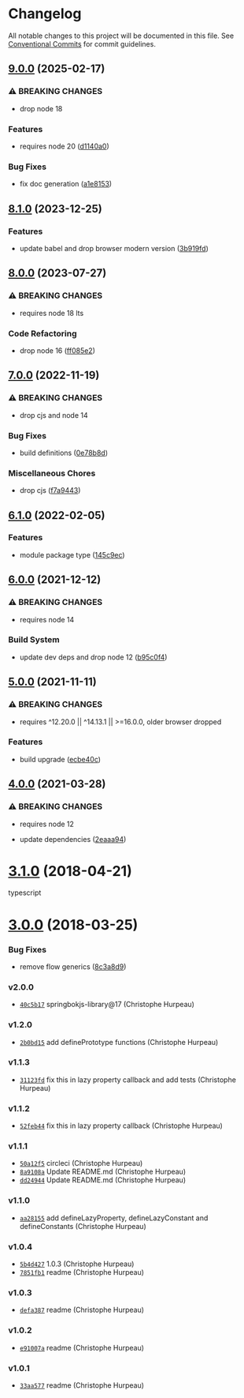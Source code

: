 # Changelog

All notable changes to this project will be documented in this file.
See [Conventional Commits](https://conventionalcommits.org) for commit guidelines.

## [9.0.0](https://github.com/christophehurpeau/object-properties/compare/v8.1.0...v9.0.0) (2025-02-17)

### ⚠ BREAKING CHANGES

* drop node 18

### Features

* requires node 20 ([d1140a0](https://github.com/christophehurpeau/object-properties/commit/d1140a06eab40a63a1da7c25118751277188bd79))

### Bug Fixes

* fix doc generation ([a1e8153](https://github.com/christophehurpeau/object-properties/commit/a1e8153a48597ac0b5c43a1ed71bc17f5d7dafd8))

## [8.1.0](https://github.com/christophehurpeau/object-properties/compare/v8.0.0...v8.1.0) (2023-12-25)


### Features

* update babel and drop browser modern version ([3b919fd](https://github.com/christophehurpeau/object-properties/commit/3b919fdefe758c1d69d24696bdf3cbe5dc81e8ef))


## [8.0.0](https://github.com/christophehurpeau/object-properties/compare/v7.0.0...v8.0.0) (2023-07-27)


### ⚠ BREAKING CHANGES

* requires node 18 lts

### Code Refactoring

* drop node 16 ([ff085e2](https://github.com/christophehurpeau/object-properties/commit/ff085e2a24ccfc2c6c0c359d1d65ed9eaf8a0f1b))

## [7.0.0](https://github.com/christophehurpeau/object-properties/compare/v6.1.0...v7.0.0) (2022-11-19)


### ⚠ BREAKING CHANGES

* drop cjs and node 14

### Bug Fixes

* build definitions ([0e78b8d](https://github.com/christophehurpeau/object-properties/commit/0e78b8d50dc7f29406b583932dd42e73b9142ff1))


### Miscellaneous Chores

* drop cjs ([f7a9443](https://github.com/christophehurpeau/object-properties/commit/f7a9443dfd524922be680ab3d7cb662780236226))

## [6.1.0](https://github.com/christophehurpeau/object-properties/compare/v6.0.0...v6.1.0) (2022-02-05)


### Features

* module package type ([145c9ec](https://github.com/christophehurpeau/object-properties/commit/145c9ec50362a322a1f503ccc89ad9a2604e84b3))

## [6.0.0](https://www.github.com/christophehurpeau/object-properties/compare/v5.0.0...v6.0.0) (2021-12-12)


### ⚠ BREAKING CHANGES

* requires node 14

### Build System

* update dev deps and drop node 12 ([b95c0f4](https://www.github.com/christophehurpeau/object-properties/commit/b95c0f4339aa269062be82569e91dbf2319c90bc))

## [5.0.0](https://www.github.com/christophehurpeau/object-properties/compare/v4.0.0...v5.0.0) (2021-11-11)


### ⚠ BREAKING CHANGES

* requires ^12.20.0 || ^14.13.1 || >=16.0.0, older browser dropped

### Features

* build upgrade ([ecbe40c](https://www.github.com/christophehurpeau/object-properties/commit/ecbe40cb6cd0178ea12f6eb2977135206192c7a6))

## [4.0.0](https://github.com/christophehurpeau/object-properties/compare/v3.1.0...v4.0.0) (2021-03-28)


### ⚠ BREAKING CHANGES

* requires node 12

* update dependencies ([2eaaa94](https://github.com/christophehurpeau/object-properties/commit/2eaaa94d6eeaa60105e6f10ba3b629252783b091))

<a name="3.1.0"></a>
# [3.1.0](https://github.com/christophehurpeau/object-properties/compare/v3.0.0...v3.1.0) (2018-04-21)

typescript


<a name="3.0.0"></a>
# [3.0.0](https://github.com/christophehurpeau/object-properties/compare/v2.0.0...v3.0.0) (2018-03-25)


### Bug Fixes

* remove flow generics ([8c3a8d9](https://github.com/christophehurpeau/object-properties/commit/8c3a8d9))


### v2.0.0

- [`40c5b17`](https://github.com/christophehurpeau/object-properties/commit/40c5b17e7ac6bafaa950973cd8bc78f952b08e31) springbokjs-library@17 (Christophe Hurpeau)

### v1.2.0

- [`2b0bd15`](https://github.com/christophehurpeau/object-properties/commit/2b0bd15e331e6267ddeb5c8abdf065808f81f36c) add definePrototype functions (Christophe Hurpeau)

### v1.1.3

- [`31123fd`](https://github.com/christophehurpeau/object-properties/commit/31123fdafeac5561da572f45e0c21036fb432d41) fix this in lazy property callback and add tests (Christophe Hurpeau)

### v1.1.2

- [`52feb44`](https://github.com/christophehurpeau/object-properties/commit/52feb442a5137536efa043e3872a7ddd50a9f975) fix this in lazy property callback (Christophe Hurpeau)

### v1.1.1

- [`50a12f5`](https://github.com/christophehurpeau/object-properties/commit/50a12f5bcfa9d0b8d132c9b534b4457e2df76390) circleci (Christophe Hurpeau)
- [`8a9108a`](https://github.com/christophehurpeau/object-properties/commit/8a9108ab15349b51e8a37e103c2531dcecaeb584) Update README.md (Christophe Hurpeau)
- [`dd24944`](https://github.com/christophehurpeau/object-properties/commit/dd249442a5996ab4f8ac1da5ecaf386fa4801a79) Update README.md (Christophe Hurpeau)

### v1.1.0

- [`aa28155`](https://github.com/christophehurpeau/object-properties/commit/aa28155679c1f1d4d5a8ad2c5343860878c65559) add defineLazyProperty, defineLazyConstant and defineConstants (Christophe Hurpeau)

### v1.0.4

- [`5b4d427`](https://github.com/christophehurpeau/object-properties/commit/5b4d42796cd9bf5df60d8e5fff99b447a46af72b) 1.0.3 (Christophe Hurpeau)
- [`7851fb1`](https://github.com/christophehurpeau/object-properties/commit/7851fb197551d032d0e5416d68c9cd32fcd667c6) readme (Christophe Hurpeau)

### v1.0.3

- [`defa387`](https://github.com/christophehurpeau/object-properties/commit/defa38710540d44519898c1966a687139c7cab66) readme (Christophe Hurpeau)

### v1.0.2

- [`e91007a`](https://github.com/christophehurpeau/object-properties/commit/e91007ae1daa63997018b27bf97d1106d42fe9ad) readme (Christophe Hurpeau)

### v1.0.1

- [`33aa577`](https://github.com/christophehurpeau/object-properties/commit/33aa577f15df455f9b287ac3f2088acd5efedfe0) readme (Christophe Hurpeau)
